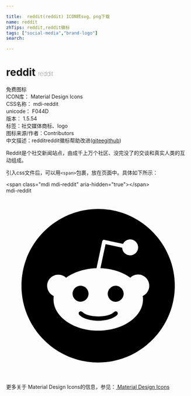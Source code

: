 ```yaml
---

title:  reddit(reddit) ICON转svg、png下载
name: reddit
zhTips: reddit,reddit徽标
tags: ["social-media","brand-logo"]
search: 

---
```


# reddit  <small style="font-size: 60%;font-weight: 100">reddit</small>


<div class="detail-page">
<p>
<span><span class="badge-success badge">免费图标</span> </span>
<br/>
<span>
ICON库：
<span class="badge-secondary badge">Material Design Icons</span> 
</span>
<br/>
<span>
CSS名称：
<span class="badge-secondary badge">mdi-reddit</span> 
</span>
<br/>
<span>
unicode：
<span class="badge-secondary badge">F044D</span> 
<copy-btn content='F044D' btn-title=""></copy-btn>
<copy-btn :content='String.fromCodePoint(parseInt("F044D", 16))' btn-title="复制U"></copy-btn>
</span>
<br/>
<span>
版本：
<span class="badge-secondary badge">1.5.54</span> 
</span><br/><span>标签：<span class="badge-light badge"><router-link to="/tags/social-media.html">社交媒体</router-link></span><span class="badge-light badge"><router-link to="/tags/brand-logo.html">商标、logo</router-link></span></span>
<br/>
<span>图标来源/作者：<span class="badge-light badge">Contributors</span></span> 
<br/>
<span class="zh-detail">中文描述：<span class="badge-primary badge">reddit</span><span class="badge-primary badge">reddit徽标</span><span class="help-link"><span>帮助改进</span>(<a href="https://gitee.com/liuwave/icon-helper/edit/master/json/material/reddit.json" target="_blank" rel="noopener noreferrer">gitee</a><a href="https://github.com/liuwave/icon-helper/edit/master/json/material/reddit.json" target="_blank" rel="noopener noreferrer">github</a></span>)</span><br/>
</p>
</div><div class="description description alert alert-light">Reddit是个社交新闻站点，由成千上万个社区、没完没了的交谈和真实人类的互动组成。</div>
<div class="alert alert-dark">
  <i class="mdi mdi-reddit mdi-48px"></i>
  <i class="mdi mdi-reddit mdi-36px"></i>
  <i class="mdi mdi-reddit mdi-24px"></i>
  <i class="mdi mdi-reddit mdi-18px"></i>
</div>
<div>
  <p>引入css文件后，可以用<code>&lt;span&gt;</code>包裹，放在页面中。具体如下所示：    
  </p>
  <div class="alert alert-primary" style="font-size: 14px">
    &lt;span class="mdi mdi-reddit" aria-hidden="true"&gt;&lt;/span&gt;
    <copy-btn content='<span class="mdi mdi-reddit" aria-hidden="true"></span>'></copy-btn>
  </div>
  <div class="alert alert-secondary">
    <i class="mdi mdi-reddit"
    style="font-size: 24px"
    aria-hidden="true"></i> mdi-reddit
    <copy-btn content="mdi-reddit" btn-title="复制图标名称"></copy-btn>
  </div>
</div>
<div id="svg" class="svg-wrap">
<svg xmlns="http://www.w3.org/2000/svg" viewBox="0 0 24 24"><path d="M14.5 15.41C14.58 15.5 14.58 15.69 14.5 15.8C13.77 16.5 12.41 16.56 12 16.56C11.61 16.56 10.25 16.5 9.54 15.8C9.44 15.69 9.44 15.5 9.54 15.41C9.65 15.31 9.82 15.31 9.92 15.41C10.38 15.87 11.33 16 12 16C12.69 16 13.66 15.87 14.1 15.41C14.21 15.31 14.38 15.31 14.5 15.41M10.75 13.04C10.75 12.47 10.28 12 9.71 12C9.14 12 8.67 12.47 8.67 13.04C8.67 13.61 9.14 14.09 9.71 14.08C10.28 14.08 10.75 13.61 10.75 13.04M14.29 12C13.72 12 13.25 12.5 13.25 13.05S13.72 14.09 14.29 14.09C14.86 14.09 15.33 13.61 15.33 13.05C15.33 12.5 14.86 12 14.29 12M22 12C22 17.5 17.5 22 12 22S2 17.5 2 12C2 6.5 6.5 2 12 2S22 6.5 22 12M18.67 12C18.67 11.19 18 10.54 17.22 10.54C16.82 10.54 16.46 10.7 16.2 10.95C15.2 10.23 13.83 9.77 12.3 9.71L12.97 6.58L15.14 7.05C15.16 7.6 15.62 8.04 16.18 8.04C16.75 8.04 17.22 7.57 17.22 7C17.22 6.43 16.75 5.96 16.18 5.96C15.77 5.96 15.41 6.2 15.25 6.55L12.82 6.03C12.75 6 12.68 6.03 12.63 6.07C12.57 6.11 12.54 6.17 12.53 6.24L11.79 9.72C10.24 9.77 8.84 10.23 7.82 10.96C7.56 10.71 7.2 10.56 6.81 10.56C6 10.56 5.35 11.21 5.35 12C5.35 12.61 5.71 13.11 6.21 13.34C6.19 13.5 6.18 13.62 6.18 13.78C6.18 16 8.79 17.85 12 17.85C15.23 17.85 17.85 16.03 17.85 13.78C17.85 13.64 17.84 13.5 17.81 13.34C18.31 13.11 18.67 12.6 18.67 12Z" /></svg>
</div>
<detail full-name='mdi-reddit'></detail>
    
<div><p>更多关于 Material Design Icons的信息，参见：<a target="_blank" href="https://iconhelper.cn/material.html"> Material Design Icons</a>
</p></div>
